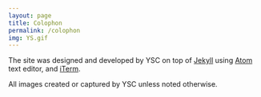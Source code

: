 ```yaml
---
layout: page
title: Colophon
permalink: /colophon
img: YS.gif
---
```


<!-- The typeface,... designed by ... and distributed by ..., is used throughout.  -->

The site was designed and developed by YSC on top of [Jekyll](http://jekyllrb.com) using [Atom](https://atom.io) text editor, and  [iTerm](https://iterm2.com).

All images created or captured by YSC unless noted otherwise.
